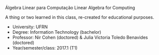 Álgebra Linear para Computação
Linear Algebra for Computing

A thing or two learned in this class, re-created for educational purposes.

- University: UFRN
- Degree: Information Technology (bachelor)
- Professor: Nir Cohen (doctored) & Julia Victoria Toledo Benavides (doctored)
- Year/semester/class: 2017.1 (T1)
